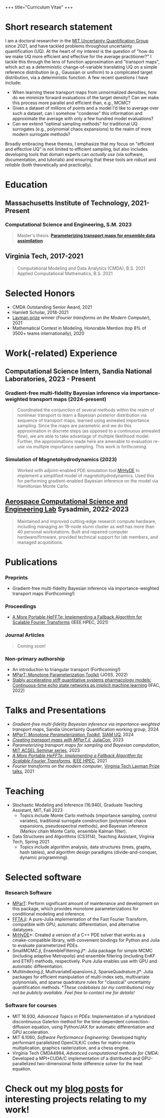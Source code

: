 +++
title="Curriculum Vitae"
+++
# Short research statement
I am a doctoral researcher in the [MIT Uncertainty Quantification Group](https://uqgroup.mit.edu/) since 2021, and have tackled problems throughout uncertainty quantification (UQ). At the heart of my interest is the question of "how do we make UQ more efficient and effective for the average practitioner?" I tackle this through the lens of function approximation and "transport maps", which act as a deterministic change-of-variable translating UQ on a simple reference distribution (e.g., Gaussian or uniform) to a complicated target distribution, via a deterministic function. A few recent questions I have include:
- When learning these transport maps from unnormalized densities, how do we minimize forward evaluations of the target density? Can we make this process more parallel and efficient than, e.g., MCMC?
- Given a dataset of millions of points and a model I'd like to average over such a dataset, can I somehow "condense" this information and approximate the average with only a few hundred model evaluations?
- Can we extend "optimal sampling methods" for traditional UQ surrogates (e.g., polynomial chaos expansions) to the realm of more modern surrogate methods?

Broadly embracing these themes, I emphasize that my focus on "efficient and effective UQ" is not limited to efficient sampling, but also includes developing tools that domain experts can _actually use_ (via software, documentation, and tutorials) and ensuring that these tools are _robust_ and _reliable_ (both theoretically and practically).

# Education
## Massachusetts Institute of Technology, 2021-Present
### Computational Science and Engineering, S.M. 2023
> Master's thesis: **[Parameterizing transport maps for ensemble data assimilation](https://dspace.mit.edu/handle/1721.1/152488)**

## Virginia Tech, 2017-2021
> Computational Modeling and Data Analytics (CMDA), B.S. 2021    
Applied Computational Mathematics, B.S. 2021

# Selected Honors
- CMDA Outstanding Senior Award, 2021
- Hamlett Scholar, 2018-2021
- [Layman prize](https://math.vt.edu/math-news/news-2021/news-laymanwinners.html) winner (_Fourier transforms on the Modern Computer_), 2021
- Mathematical Contest in Modeling, Honorable Mention (top 8% of 3500+ teams internationally), 2020

# Work(-related) Experience
## Computational Science Intern, Sandia National Laboratories, 2023 - Present

### Gradient-free multi-fidelity Bayesian inference via importance-weighted transport maps (2024-present)
> Coordinated the conjunction of several methods within the realm of nonlinear transport to learn a Bayesian posterior distribution via sequence of transport maps, learned using annealed importance sampling. Since the maps are parametric and we do this approximation in discrete steps (as opposed to a continuous annealed flow), we are able to take advantage of multiple likelihood model. Further, the approximations made here are amenable to evaluation re-use via multiple importance sampling. This work is forthcoming.

### Simulation of Magnetohydrodynamics (2023)
> Worked with adjoint-enabled PDE simulation tool [MrHyDE](https://github.com/sandialabs/MrHyDE) to implement a simplified model of magnetohydrodynamics. Used this for performing gradient-enabled Bayesian inference on the model via Hamiltonian Monte Carlo.

## [Aerospace Computational Science and Engineering Lab](https://acdl-web.mit.edu) Sysadmin, 2022-2023
> Maintained and improved cutting-edge research compute hardware, including managing an 18-node slurm cluster as well has more than 40 personal workstations. Built and repaired computer hardware/firmware, provided technical support for lab members, and managed acquisitions.

# Publications
### Preprints
- Gradient-free multi-fidelity Bayesian inference via importance-weighted transport maps (Forthcoming!)

### Proceedings
- [A More Portable HeFFTe: Implementing a Fallback Algorithm for Scalable Fourier Transforms](https://ieeexplore.ieee.org/document/9622811) (IEEE HPEC, 2021)

### Journal Articles
> Coming soon!

### Non-primary authorship
- An introduction to triangular transport (Forthcoming!)
- [MParT: Monotone Parameterization Toolkit](https://joss.theoj.org/papers/10.21105/joss.04843.pdf) (JOSS, 2022)
- [Stably accelerating stiff quantitative systems pharmacology models: Continuous-time echo state networks as implicit machine learning](https://www.biorxiv.org/content/10.1101/2021.10.10.463808v1.full.pdf) (IFAC, 2022)

# Talks and Presentations
- _Gradient-free multi-fidelity Bayesian inference via importance-weighted transport maps_, Sandia Uncertainty Quantification working group, 2024
- [_MParT: Monotone Parameterization Toolkit_](/posts/siam-uq24/), [SIAM UQ](https://meetings.siam.org/sess/dsp_programsess.cfm?SESSIONCODE=70292), 2024
- [_Creating transport maps with MParT.jl_](https://www.youtube.com/watch?v=eA24L_-a15I), [JuliaCon](https://juliacon.org/2023/), 2023
- _Parameterizing transport maps for sampling and Bayesian computation_, [MIT ACSEL Seminar series](https://acdl-web.mit.edu/seminars), 2023
- [_A More Portable HeFFTe: Implementing a Fallback Algorithm for Scalable Fourier Transforms_](https://ieeexplore.ieee.org/document/9622811), [IEEE HPEC](https://www.ieee-hpec.org/), 2021
- _Fourier transforms on the modern computer_, [Virginia Tech Layman Prize talks](https://math.vt.edu/math-news/news-2021/news-laymanwinners.html), 2021

# Teaching
- Stochastic Modeling and Inference (16.940), Graduate Teaching Assistant, MIT, Fall 2023
    - Topics include Monte Carlo methods (importance sampling, control variates), traditional surrogate construction (polynomial chaos expansions, pseudospectral methods), and Bayesian inference (Markov chain Monte Carlo, ensemble Kalman filter).
- Data Structures and Algorithms (CS3114), Teaching Assistant, Virginia Tech, Spring 2021
    - Topics include algorithm analysis, data structures (trees, graphs, hash tables), and algorithm design paradigms (divide-and-conquer, dynamic programming).

# Selected software
### Research Software
- [MParT](https://github.com/MeasureTransport/MParT): Perform significant amount of maintenance and development on this package, which provides monotone parameterizations for conditional modeling and inference.
- [FFTA.jl](https://github.com/dannys4/FFTA.jl): A pure-Julia implementation of the Fast Fourier Transform, compatible with GPU, automatic differentiation, and alternative datatypes.
- [MrHyDE](https://github.com/sandialabs/MrHyDE)*: Created a version of a C++ PDE solver that works as a cmake-compatible library, with convenient bindings for Python and Julia to evaluate parameterized PDEs.
- SmallMCMC.jl, EnsembleFiltering.jl*: Julia package for simple MCMC (including adaptive Metropolis) and ensemble filtering (including EnKF and ETKF) methods, respectively. Pure Julia enables use with GPU and automatic differentiation.
- Multiindexing.jl, MultivariateExpansions.jl, SparseQuadrature.jl*: Julia packages for efficient manipulation of multi-index sets, multivariate polynomials, and sparse quadrature rules for "classical" uncertainty quantification methods.
*_These codebases (or my contributions) may not be publicly available. Feel free to contact me for details!_

### Software for courses
- MIT 16.930, _Advanced Topics in PDEs_: Implementation of a hybridized discontinuous Galerkin method for the time-dependent convection-diffusion equation, using Python/JAX for automatic differentiation and GPU acceleration.
- MIT 6.1060, _Software Performance Engineering_: Developed highly performant parallelized OpenCILK/C codes for matrix-matrix multiplication, graphics rasterization, and a chess engine.
- Virginia Tech CMDA4984, _Advanced computational methods for CMDA_: Developed a MPI+CUDA/C implementation of a distributed and GPU-parallelized two-dimensional finite difference solver for the heat equation.

# Check out my [blog posts](/posts) for interesting projects relating to my work!